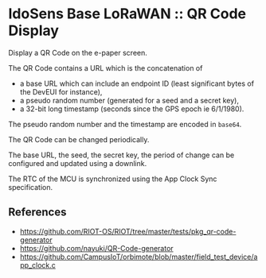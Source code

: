 # IdoSens Base LoRaWAN :: QR Code Display

Display a QR Code on the e-paper screen.

The QR Code contains a URL which is the concatenation of 
* a base URL which can include an endpoint ID (least significant bytes of the DevEUI for instance),
* a pseudo random number (generated for a seed and a secret key),
* a 32-bit long timestamp (seconds since the GPS epoch ie 6/1/1980).

The pseudo random number and the timestamp are encoded in `base64`.

The QR Code can be changed periodically.

The base URL, the seed, the secret key, the period of change can be configured and updated using a downlink.

The RTC of the MCU is synchronized using the App Clock Sync specification.

## References
* https://github.com/RIOT-OS/RIOT/tree/master/tests/pkg_qr-code-generator
* https://github.com/nayuki/QR-Code-generator
* https://github.com/CampusIoT/orbimote/blob/master/field_test_device/app_clock.c